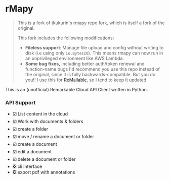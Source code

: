 # rMapy

> This is a fork of tkukurin's rmapy repo fork, which is itself a fork of the original.
> 
> This fork includes the following modifications:
> * **Fileless support**: Manage file upload and config without writing to disk (i.e using only `io.BytesIO`). This means rmapy can now run in an unprivileged environment like AWS Lambda.
> * **Some bug fixes,** including better auth/token renewal and function-name bugs
> I'd recommend you use this repo instead of the original, since it is fully backwards-compatible. But you do you!! I use this for [ReMailable](https://github.com/j6k4m8/remailable), so I tend to keep it updated.


This is an (unofficial) Remarkable Cloud API Client written in Python.


### API Support

* ☑️ List content in the cloud
* ☑️ Work with documents & folders
* ☑️ create a folder
* ☑️ move / rename a document or folder
* ☑️ create a document
* ☑️ edit a document
* ☑️ delete a document or folder
* ❎ cli interface
* ❎ export pdf with annotations


